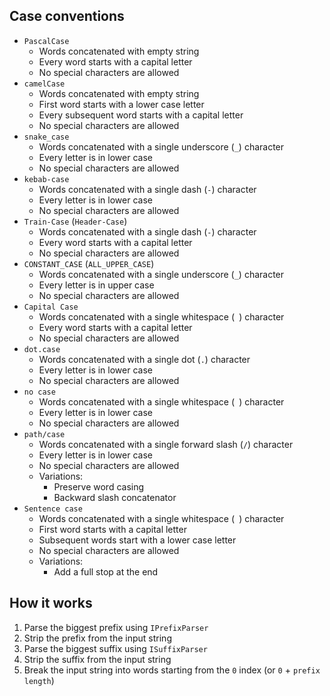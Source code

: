 ## Case conventions

- `PascalCase`
  - Words concatenated with empty string
  - Every word starts with a capital letter
  - No special characters are allowed
- `camelCase`
  - Words concatenated with empty string
  - First word starts with a lower case letter
  - Every subsequent word starts with a capital letter
  - No special characters are allowed
- `snake_case`
  - Words concatenated with a single underscore (`_`) character
  - Every letter is in lower case
  - No special characters are allowed
- `kebab-case`
  - Words concatenated with a single dash (`-`) character
  - Every letter is in lower case
  - No special characters are allowed
- `Train-Case` (`Header-Case`)
  - Words concatenated with a single dash (`-`) character
  - Every word starts with a capital letter
  - No special characters are allowed
- `CONSTANT_CASE` (`ALL_UPPER_CASE`)
  - Words concatenated with a single underscore (`_`) character
  - Every letter is in upper case
  - No special characters are allowed
- `Capital Case`
  - Words concatenated with a single whitespace (` `) character
  - Every word starts with a capital letter
  - No special characters are allowed
- `dot.case`
  - Words concatenated with a single dot (`.`) character
  - Every letter is in lower case
  - No special characters are allowed
- `no case`
  - Words concatenated with a single whitespace (` `) character
  - Every letter is in lower case
  - No special characters are allowed
- `path/case`
  - Words concatenated with a single forward slash (`/`) character
  - Every letter is in lower case
  - No special characters are allowed
  - Variations:
    - Preserve word casing
    - Backward slash concatenator
- `Sentence case`
  - Words concatenated with a single whitespace (` `) character
  - First word starts with a capital letter
  - Subsequent words start with a lower case letter
  - No special characters are allowed
  - Variations:
    - Add a full stop at the end


## How it works

1. Parse the biggest prefix using `IPrefixParser`
2. Strip the prefix from the input string
3. Parse the biggest suffix using `ISuffixParser`
4. Strip the suffix from the input string
5. Break the input string into words starting from the `0` index (or `0` + `prefix length`)
